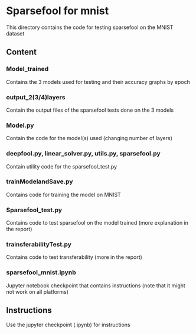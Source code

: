 # Sparsefool for mnist
This directory contains the code for testing sparsefool on the MNIST dataset

## Content

### Model_trained
Contains the 3 models used for testing and their accuracy graphs by epoch

### output_2(3/4)layers
Contain the output files of the sparsefool tests done on the 3 models

### Model.py
Contain the code for the model(s) used (changing number of layers)

### deepfool.py, linear_solver.py, utils.py, sparsefool.py
Contain utility code for the sparsefool_test.py

### trainModelandSave.py
Contains code for training the model on MNIST

### Sparsefool_test.py
Contains code to test sparsefool on the model trained (more explanation in the report)

### trainsferabilityTest.py
Contains code to test transferability (more in the report)

### sparsefool_mnist.ipynb
Jupyter notebook checkpoint that contains instructions (note that it might not work on all platforms)

## Instructions
Use the jupyter checkpoint (.ipynb) for instructions
